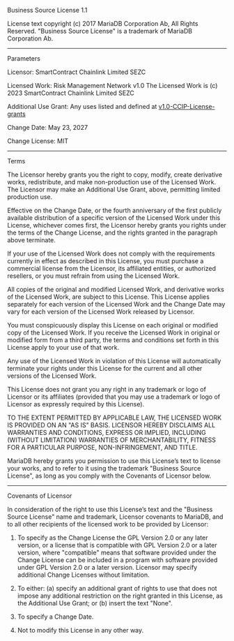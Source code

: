 Business Source License 1.1

License text copyright (c) 2017 MariaDB Corporation Ab, All Rights Reserved.
"Business Source License" is a trademark of MariaDB Corporation Ab.

-----------------------------------------------------------------------------

Parameters

Licensor:             SmartContract Chainlink Limited SEZC

Licensed Work:     	  Risk Management Network v1.0
The Licensed Work is (c) 2023 SmartContract Chainlink Limited SEZC

Additional Use Grant: Any uses listed and defined at [v1.0-CCIP-License-grants](https://github.com/smartcontractkit/ccip/blob/ccip-develop/contracts/src/v0.8/ccip/v1.0-CCIP-License-grants.md)

Change Date:       	  May 23, 2027

Change License:       MIT

-----------------------------------------------------------------------------

Terms

The Licensor hereby grants you the right to copy, modify, create derivative works, redistribute, and make non-production use of the Licensed Work. The Licensor may make an Additional Use Grant, above, permitting limited production use.

Effective on the Change Date, or the fourth anniversary of the first publicly available distribution of a specific version of the Licensed Work under this License, whichever comes first, the Licensor hereby grants you rights under the terms of the Change License, and the rights granted in the paragraph above terminate.

If your use of the Licensed Work does not comply with the requirements currently in effect as described in this License, you must purchase a commercial license from the Licensor, its affiliated entities, or authorized resellers, or you must refrain from using the Licensed Work.

All copies of the original and modified Licensed Work, and derivative works of the Licensed Work, are subject to this License. This License applies separately for each version of the Licensed Work and the Change Date may vary for each version of the Licensed Work released by Licensor.

You must conspicuously display this License on each original or modified copy of the Licensed Work. If you receive the Licensed Work in original or modified form from a third party, the terms and conditions set forth in this License apply to your use of that work.

Any use of the Licensed Work in violation of this License will automatically terminate your rights under this License for the current and all other versions of the Licensed Work.

This License does not grant you any right in any trademark or logo of Licensor or its affiliates (provided that you may use a trademark or logo of Licensor as expressly required by this License).

TO THE EXTENT PERMITTED BY APPLICABLE LAW, THE LICENSED WORK IS PROVIDED ON AN "AS IS" BASIS. LICENSOR HEREBY DISCLAIMS ALL WARRANTIES AND CONDITIONS, EXPRESS OR IMPLIED, INCLUDING (WITHOUT LIMITATION) WARRANTIES OF MERCHANTABILITY, FITNESS FOR A PARTICULAR PURPOSE, NON-INFRINGEMENT, AND TITLE.

MariaDB hereby grants you permission to use this License’s text to license your works, and to refer to it using the trademark "Business Source License", as long as you comply with the Covenants of Licensor below.

-----------------------------------------------------------------------------

Covenants of Licensor

In consideration of the right to use this License’s text and the "Business Source License" name and trademark, Licensor covenants to MariaDB, and to all other recipients of the licensed work to be provided by Licensor:

1. To specify as the Change License the GPL Version 2.0 or any later version, or a license that is compatible with GPL Version 2.0 or a later version, where "compatible" means that software provided under the Change License can be included in a program with software provided under GPL Version 2.0 or a later version. Licensor may specify additional Change Licenses without limitation.

2. To either: (a) specify an additional grant of rights to use that does not impose any additional restriction on the right granted in this License, as the Additional Use Grant; or (b) insert the text "None".

3. To specify a Change Date.

4. Not to modify this License in any other way.
